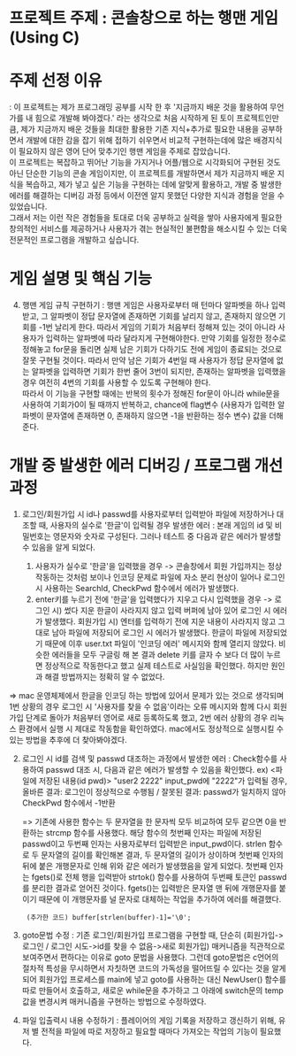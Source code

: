 # 프로젝트 주제 : 콘솔창으로 하는 행맨 게임 (Using C)
# 주제 선정 이유
: 이 프로젝트는 제가 프로그래밍 공부를 시작 한 후 '지금까지 배운 것을 활용하여 무언가를 내 힘으로 개발해 봐야겠다.' 라는 생각으로 처음 시작하게 된 토이 프로젝트인만큼, 제가 지금까지 배운 것들을 최대한 활용한 기존 지식+추가로 필요한 내용을 공부하면서 개발에 대한 감을 잡기 위해 접하기 쉬우면서 비교적 구현하는데에 많은 배경지식이 필요하지 않은 영어 단어 맞추기인 행맨 게임을 주제로 잡았습니다. <br/> 이 프로젝트는 복잡하고 뛰어난 기능을 가지거나 어플/웹으로 시각화되어 구현된 것도 아닌 단순한 기능의 콘솔 게임이지만, 이 프로젝트를 개발하면서 제가 지금까지 배운 지식을 복습하고, 제가 넣고 싶은 기능을 구현하는 데에 알맞게 활용하고, 개발 중 발생한 에러를 해결하는 디버깅 과정 등에서 이전엔 알지 못했던 다양한 지식과 경험을 얻을 수 있었습니다.<br/> 그래서 저는 이런 작은 경험들을 토대로 더욱 공부하고 실력을 쌓아 사용자에게 필요한 창의적인 서비스를 제공하거나 사용자가 겪는 현실적인 불편함을 해소시킬 수 있는 더욱 전문적인 프로그램을 개발하고 싶습니다.     
 
# 게임 설명 및 핵심 기능 






 4. 행맨 게임 규칙 구현하기
    : 행맨 게임은 사용자로부터 매 턴마다 알파벳을 하나 입력받고, 그 알파벳이 정답 문자열에 존재하면 기회를 날리지 않고, 존재하지 않으면 기회를 -1번 날리게 한다. 따라서 게임의 기회가 처음부터 정해져 있는 것이 아니라 사용자가 입력하는 알파벳에 따라 달라지게 구현해야한다. 만약 기회를 일정한 정수로 정해놓고 for문을 돌리면 실제 남은 기회가 다하기도 전에 게임이 종료되는 것으로 잘못 구현될 것이다. 
따라서 만약 남은 기회가 4번일 때 사용자가 정답 문자열에 없는 알파벳을 입력하면 기회가 한번 줄어 3번이 되지만, 존재하는 알파벳을 입력했을 경우 여전히 4번의 기회를 사용할 수 있도록 구현해야 한다.<br>
따라서 이 기능을 구현할 때에는 반복의 횟수가 정해진 for문이 아니라 while문을 사용하여 기회가0이 될 때까지 반복하고, chance에 flag변수 (사용자가 입력한 알파벳이 문자열에 존재하면 0, 존재하지 않으면 -1을 반환하는 정수 변수) 값을 더해준다.
    



# 개발 중 발생한 에러 디버깅 / 프로그램 개선 과정

1. 로그인/회원가입 시 id나 passwd를 사용자로부터 입력받아 파일에 저장하거나 대조할 때, 사용자의 실수로 '한글'이 입력될 경우 발생한 에러
   : 본래 게임의 id 및 비밀번호는 영문자와 숫자로 구성된다. 그러나 테스트 중 다음과 같은 에러가 발생할 수 있음을 알게 되었다.

   1) 사용자가 실수로 '한글'을 입력했을 경우 -> 콘솔창에서 회원 가입까지는 정상 작동하는 것처럼 보이나 인코딩 문제로 파일에 자소 분리 현상이 일어나 로그인 시 사용하는 SearchId, CheckPwd 함수에서 에러가 발생했다.
   2) enter키를 누르기 전에 '한글'을 입력했다가 지우고 다시 입력했을 경우 -> 로그인 시) 썼다 지운 한글이 사라지지 않고 입력 버퍼에 남아 있어 로그인 시 에러가 발생했다. 회원가입 시) 엔터를 입력하기 전에 지운 내용이 사라지지 않고 그대로 남아 파일에 저장되어 로그인 시 에러가 발생했다. 한글이 파일에 저장되었기 때문에 이후 user.txt 파일이 '인코딩 에러' 메시지와 함께 열리지 않았다. 
      비슷한 에러들을 모두 구글링 해 본 결과 delete 키를 글자 수 보다 더 많이 누르면 정상적으로 작동한다고 했고 실제 테스트로 사실임을 확인했다. 하지만 원인과 해결 방법까지는 정확히 알 수 없었다.

=> mac 운영체제에서 한글을 인코딩 하는 방법에 있어서 문제가 있는 것으로 생각되며 1번 상황의 경우 로그인 시 '사용자를 찾을 수 없음'이라는 오류 메시지와 함께 다시 회원가입 단계로 돌아가 처음부터 영어로 새로 등록하도록 했고, 2번 에러 상황의 경우 리눅스 환경에서 실행 시 제대로 작동함을 확인하였다. mac에서도 정상적으로 실행시킬 수 있는 방법을 추후에 더 찾아봐야겠다.

2. 로그인 시 id를 검색 및 passwd 대조하는 과정에서 발생한 에러
   : Check함수를 사용하여 passwd 대조 시, 다음과 같은 에러가 발생할 수 있음을 확인했다.
    ex) <파일에 저장된 내용(id pwd)> "user2 2222"
        input_pwd에 "2222"가 입력될 경우,
        올바른 결과: 로그인이 정상적으로 수행됨 / 잘못된 결과: passwd가 일치하지 않아 CheckPwd 함수에서 -1반환

    =>  기존에 사용한 함수는 두 문자열을 한 문자씩 모두 비교하여 모두 같으면 0을 반환하는 strcmp 함수를 사용했다. 해당 함수의 첫번째 인자는 파일에 저장된 passwd이고 두번째 인자는 사용자로부터 입력받은 input_pwd이다. strlen 함수로 두 문자열의 길이를 확인해본 결과, 두 문자열의 길이가 상이하며 첫번째 인자의 뒤에 붙은 개행문자로 인해 위와 같은 에러가 발생했음을 알게 되었다. 첫번째 인자는 fgets()로 전체 행을 입력받아 strtok() 함수를 사용하여 두번째 토큰인 passwd를 분리한 결과로 얻어진 것이다. fgets()는 입력받은 문자열 맨 뒤에 개행문자를 붙이기 때문에 이 개행문자를 널 문자로 대체하는 작업을 추가하여 에러를 해결했다.  

        (추가한 코드) buffer[strlen(buffer)-1]='\0'; 
        
 3. goto문법 수정
    : 기존 로그인/회원가입 프로그램을 구현할 때, 단순히 (회원가입->로그인 / 로그인 시도->id를 찾을 수 없음->새로 회원가입) 매커니즘을 직관적으로 보여주면서 편하다는 이유로 goto 문법을 사용했다. 그런데 goto문법은 c언어의 절차적 특성을 무시하면서 자칫하면 코드의 가독성을 떨어뜨릴 수 있다는 것을 알게되어 회원가입 프로세스를 main에 넣고 goto를 사용하는 대신 NewUser() 함수를 따로 만들어서 호출하고, 새로운 while문을 추가하고 그 아래에 switch문의 temp값을 변경시켜 매커니즘을 구현하는 방법으로 수정하였다.
    
 4. 파일 입출력시 내용 수정하기
    : 플레이어의 게임 기록을 저장하고 갱신하기 위해, 유저 별 전적을 파일에 따로 저장하고 필요할 때마다 가져오는 작업의 기능이 필요했다. 

 


